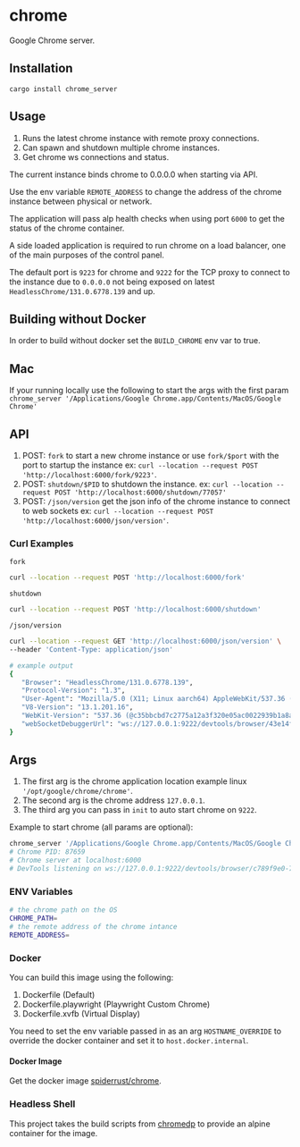 # chrome

Google Chrome server.

## Installation

`cargo install chrome_server`

## Usage

1. Runs the latest chrome instance with remote proxy connections.
1. Can spawn and shutdown multiple chrome instances.
1. Get chrome ws connections and status.

The current instance binds chrome to 0.0.0.0 when starting via API.

Use the env variable `REMOTE_ADDRESS` to change the address of the chrome instance between physical or network.

The application will pass alp health checks when using port `6000` to get the status of the chrome container.

A side loaded application is required to run chrome on a load balancer, one of the main purposes of the control panel.

The default port is `9223` for chrome and `9222` for the TCP proxy to connect to the instance due to `0.0.0.0` not being exposed on latest `HeadlessChrome/131.0.6778.139` and up.

## Building without Docker

In order to build without docker set the `BUILD_CHROME` env var to true.

## Mac

If your running locally use the following to start the args with the first param `chrome_server '/Applications/Google Chrome.app/Contents/MacOS/Google Chrome'`

## API

1. POST: `fork` to start a new chrome instance or use `fork/$port` with the port to startup the instance ex: `curl --location --request POST 'http://localhost:6000/fork/9223'`.
2. POST: `shutdown/$PID` to shutdown the instance. ex: `curl --location --request POST 'http://localhost:6000/shutdown/77057'`
3. POST: `/json/version` get the json info of the chrome instance to connect to web sockets ex: `curl --location --request POST 'http://localhost:6000/json/version'`.

### Curl Examples

`fork`

```sh
curl --location --request POST 'http://localhost:6000/fork'
```

`shutdown`

```sh
curl --location --request POST 'http://localhost:6000/shutdown'
```

`/json/version`

```sh
curl --location --request GET 'http://localhost:6000/json/version' \
--header 'Content-Type: application/json'

# example output
{
   "Browser": "HeadlessChrome/131.0.6778.139",
   "Protocol-Version": "1.3",
   "User-Agent": "Mozilla/5.0 (X11; Linux aarch64) AppleWebKit/537.36 (KHTML, like Gecko) HeadlessChrome/131.0.6778.139 Safari/537.36",
   "V8-Version": "13.1.201.16",
   "WebKit-Version": "537.36 (@c35bbcbd7c2775a12a3f320e05ac0022939b1a8a)",
   "webSocketDebuggerUrl": "ws://127.0.0.1:9222/devtools/browser/43e14f5a-6877-4e2f-846e-ab5801f1b6fc"
}
```

## Args

1. The first arg is the chrome application location example linux `'/opt/google/chrome/chrome'`.
2. The second arg is the chrome address `127.0.0.1`.
3. The third arg you can pass in `init` to auto start chrome on `9222`.

Example to start chrome (all params are optional):

```sh
chrome_server '/Applications/Google Chrome.app/Contents/MacOS/Google Chrome' 127.0.0.1 init
# Chrome PID: 87659
# Chrome server at localhost:6000
# DevTools listening on ws://127.0.0.1:9222/devtools/browser/c789f9e0-7f65-495d-baee-243eb454ea15
```

### ENV Variables

```sh
# the chrome path on the OS
CHROME_PATH=
# the remote address of the chrome intance
REMOTE_ADDRESS=
```

### Docker

You can build this image using the following:

1. Dockerfile (Default)
1. Dockerfile.playwright (Playwright Custom Chrome)
1. Dockerfile.xvfb (Virtual Display)

You need to set the env variable passed in as an arg `HOSTNAME_OVERRIDE` to override the docker container and set it to `host.docker.internal`.

#### Docker Image

Get the docker image [spiderrust/chrome](https://hub.docker.com/repository/docker/spiderrust/chrome/general).

### Headless Shell

This project takes the build scripts from [chromedp](https://github.com/chromedp/docker-headless-shell) to provide an alpine container for the image.

